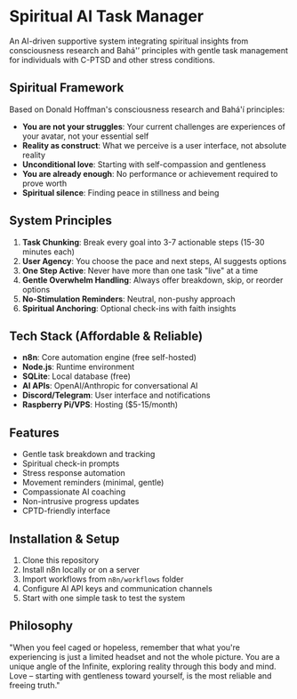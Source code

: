 # Spiritual AI Task Manager

An AI-driven supportive system integrating spiritual insights from consciousness research and Bahá'’ principles with gentle task management for individuals with C-PTSD and other stress conditions.

## Spiritual Framework

Based on Donald Hoffman's consciousness research and Bahá'í principles:

- **You are not your struggles**: Your current challenges are experiences of your avatar, not your essential self
- **Reality as construct**: What we perceive is a user interface, not absolute reality
- **Unconditional love**: Starting with self-compassion and gentleness
- **You are already enough**: No performance or achievement required to prove worth 
- **Spiritual silence**: Finding peace in stillness and being

## System Principles

1. **Task Chunking**: Break every goal into 3-7 actionable steps (15-30 minutes each)
2. **User Agency**: You choose the pace and next steps, AI suggests options
3. **One Step Active**: Never have more than one task "live" at a time
4. **Gentle Overwhelm Handling**: Always offer breakdown, skip, or reorder options
5. **No-Stimulation Reminders**: Neutral, non-pushy approach
6. **Spiritual Anchoring**: Optional check-ins with faith insights

## Tech Stack (Affordable & Reliable)

- **n8n**: Core automation engine (free self-hosted)
- **Node.js**: Runtime environment
- **SQLite**: Local database (free)
- **AI APIs**: OpenAI/Anthropic for conversational AI
- **Discord/Telegram**: User interface and notifications
- **Raspberry Pi/VPS**: Hosting ($5-15/month)

## Features

- Gentle task breakdown and tracking
- Spiritual check-in prompts
- Stress response automation
- Movement reminders (minimal, gentle)
- Compassionate AI coaching
- Non-intrusive progress updates
- CPTD-friendly interface

## Installation & Setup

1. Clone this repository
2. Install n8n locally or on a server
3. Import workflows from `n8n/workflows` folder
4. Configure AI API keys and communication channels
5. Start with one simple task to test the system

## Philosophy

"When you feel caged or hopeless, remember that what you're experiencing is just a limited headset and not the whole picture. You are a unique angle of the Infinite, exploring reality through this body and mind. Love – starting with gentleness toward yourself, is the most reliable and freeing truth."